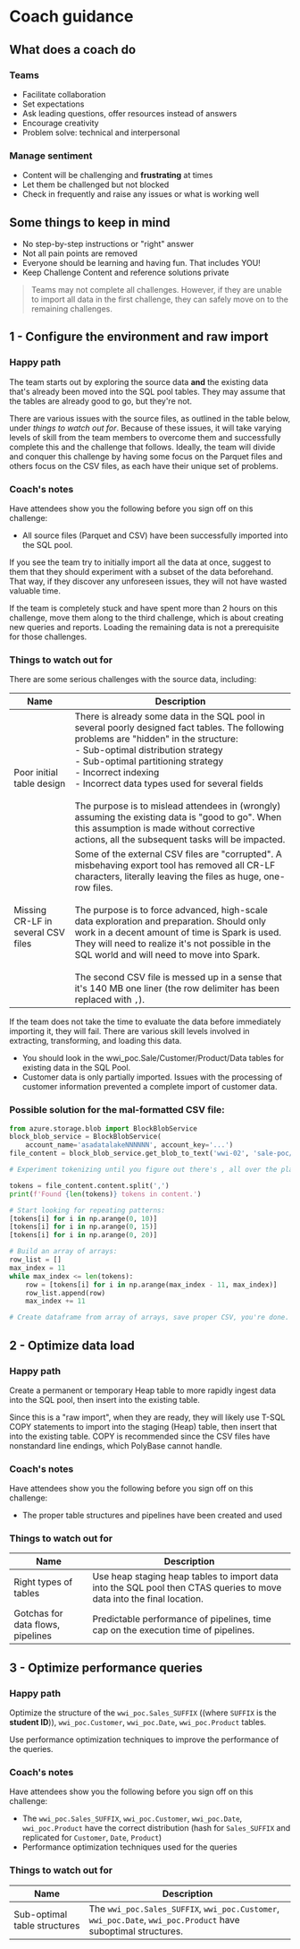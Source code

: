 # Coach guidance

## What does a coach do

### Teams

* Facilitate collaboration​
* Set expectations​
* Ask leading questions, offer resources instead of answers​
* Encourage creativity​
* Problem solve: technical and interpersonal

### Manage sentiment

* Content will be challenging and **frustrating** at times​
* Let them be challenged but not blocked​
* Check in frequently and raise any issues or what is working well

## Some things to keep in mind

* No step-by-step instructions or "right" answer​
* Not all pain points are removed​
* Everyone should be learning and having fun. That includes YOU!​
* Keep Challenge Content and reference solutions private​

> Teams may not complete all challenges. However, if they are unable to import all data in the first challenge, they can safely move on to the remaining challenges.

## 1 - Configure the environment and raw import

### Happy path

The team starts out by exploring the source data **and** the existing data that's already been moved into the SQL pool tables. They may assume that the tables are already good to go, but they're not.

There are various issues with the source files, as outlined in the table below, under *things to watch out for*. Because of these issues, it will take varying levels of skill from the team members to overcome them and successfully complete this and the challenge that follows. Ideally, the team will divide and conquer this challenge by having some focus on the Parquet files and others focus on the CSV files, as each have their unique set of problems.

### Coach's notes

Have attendees show you the following before you sign off on this challenge:

* All source files (Parquet and CSV) have been successfully imported into the SQL pool.

If you see the team try to initially import all the data at once, suggest to them that they should experiment with a subset of the data beforehand. That way, if they discover any unforeseen issues, they will not have wasted valuable time.

If the team is completely stuck and have spent more than 2 hours on this challenge, move them along to the third challenge, which is about creating new queries and reports. Loading the remaining data is not a prerequisite for those challenges.

### Things to watch out for

There are some serious challenges with the source data, including:

| Name | Description |
| --- | --- |
| Poor initial table design | There is already some data in the SQL pool in several poorly designed fact tables. The following problems are "hidden" in the structure: <br>- Sub-optimal distribution strategy<br>- Sub-optimal partitioning strategy<br>- Incorrect indexing<br>- Incorrect data types used for several fields<br><br> The purpose is to mislead attendees in (wrongly) assuming the existing data is "good to go". When this assumption is made without corrective actions, all the subsequent tasks will be impacted. |
| Missing CR-LF in several CSV files | Some of the external CSV files are "corrupted". A misbehaving export tool has removed all CR-LF characters, literally leaving the files as huge, one-row files.<br><br>The purpose is to force advanced, high-scale data exploration and preparation. Should only work in a decent amount of time is Spark is used. They will need to realize it's not possible in the SQL world and will need to move into Spark.<br><br>The second CSV file is messed up in a sense that it's 140 MB one liner (the row delimiter has been replaced with `,`). |


If the team does not take the time to evaluate the data before immediately importing it, they will fail. There are various skill levels involved in extracting, transforming, and loading this data.

* You should look in the wwi_poc.Sale/Customer/Product/Data tables for existing data in the SQL Pool.
* Customer data is only partially imported. Issues with the processing of customer information prevented a complete import of customer data.

### Possible solution for the mal-formatted CSV file:

```python
from azure.storage.blob import BlockBlobService
block_blob_service = BlockBlobService(
    account_name='asadatalakeNNNNNN', account_key='...')
file_content = block_blob_service.get_blob_to_text('wwi-02', 'sale-poc/sale-20170502.csv')

# Experiment tokenizing until you figure out there's , all over the place:

tokens = file_content.content.split(',')
print(f'Found {len(tokens)} tokens in content.')

# Start looking for repeating patterns:
[tokens[i] for i in np.arange(0, 10)]
[tokens[i] for i in np.arange(0, 15)]
[tokens[i] for i in np.arange(0, 20)]

# Build an array of arrays:
row_list = []
max_index = 11
while max_index <= len(tokens):
    row = [tokens[i] for i in np.arange(max_index - 11, max_index)]
    row_list.append(row)
    max_index += 11

# Create dataframe from array of arrays, save proper CSV, you're done.
```

## 2 - Optimize data load

### Happy path

Create a permanent or temporary Heap table to more rapidly ingest data into the SQL pool, then insert into the existing table.

Since this is a "raw import", when they are ready, they will likely use T-SQL COPY statements to import into the staging (Heap) table, then insert that into the existing table. COPY is recommended since the CSV files have nonstandard line endings, which PolyBase cannot handle.

### Coach's notes

Have attendees show you the following before you sign off on this challenge:

* The proper table structures and pipelines have been created and used

### Things to watch out for

| Name | Description |
| --- | --- |
| Right types of tables | Use heap staging heap tables to import data into the SQL pool then CTAS queries to move data into the final location.
| Gotchas for data flows, pipelines | Predictable performance of pipelines, time cap on the execution time of pipelines. |

## 3 - Optimize performance queries

### Happy path

Optimize the structure of the `wwi_poc.Sales_SUFFIX` ((where `SUFFIX` is the **student ID**)), `wwi_poc.Customer`, `wwi_poc.Date`, `wwi_poc.Product` tables.

Use performance optimization techniques to improve the performance of the queries.

### Coach's notes

Have attendees show you the following before you sign off on this challenge:

* The `wwi_poc.Sales_SUFFIX`, `wwi_poc.Customer`, `wwi_poc.Date`, `wwi_poc.Product` have the correct distribution (hash for `Sales_SUFFIX` and replicated for `Customer`, `Date`, `Product`)
* Performance optimization techniques used for the queries

### Things to watch out for

| Name | Description |
| --- | --- |
Sub-optimal table structures | The `wwi_poc.Sales_SUFFIX`, `wwi_poc.Customer`, `wwi_poc.Date`, `wwi_poc.Product` have suboptimal structures.



